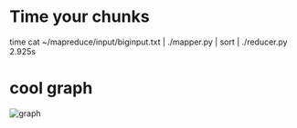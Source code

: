 # Time your chunks 

time cat ~/mapreduce/input/biginput.txt | ./mapper.py | sort | ./reducer.py
2.925s

# cool graph
![graph](/graph.png)



